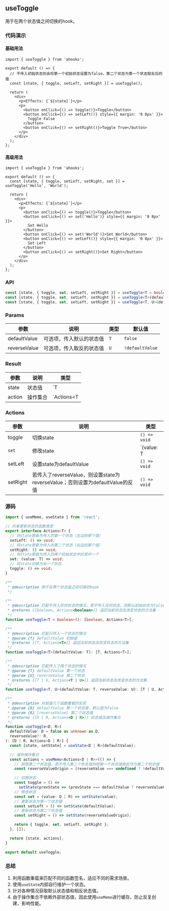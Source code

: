 ## useToggle

用于在两个状态值之间切换的hook。

### 代码演示

#### 基础用法

```react
import { useToggle } from 'ahooks';

export default () => {
  // 不传入初始状态则会将第一个初始状态设置为false，第二个状态为第一个状态取反后的值
  const [state, { toggle, setLeft, setRight }] = useToggle();

  return (
    <div>
      <p>Effects: {`${state}`}</p>
      <p>
        <button onClick={() => toggle()}>Toggle</button>
        <button onClick={() => setLeft()} style={{ margin: '0 8px' }}>
          Toggle False
        </button>
        <button onClick={() => setRight()}>Toggle True</button>
      </p>
    </div>
  );
};
```

#### 高级用法

```react
import { useToggle } from 'ahooks';

export default () => {
  const [state, { toggle, setLeft, setRight, set }] = useToggle('Hello', 'World');

  return (
    <div>
      <p>Effects: {`${state}`}</p>
      <p>
        <button onClick={() => toggle()}>Toggle</button>
        <button onClick={() => set('Hello')} style={{ margin: '0 8px' }}>
          Set Hello
        </button>
        <button onClick={() => set('World')}>Set World</button>
        <button onClick={() => setLeft()} style={{ margin: '0 8px' }}>
          Set Left
        </button>
        <button onClick={() => setRight()}>Set Right</button>
      </p>
    </div>
  );
};
```

### API

```typescript
const [state, { toggle, set, setLeft, setRight }] = useToggle<T = boolean>(defaultValue?: T);
const [state, { toggle, set, setLeft, setRight }] = useToggle<T>(defaultValue: T);
const [state, { toggle, set, setLeft, setRight }] = useToggle<T, U>(defaultValue: T, reverseValue: U);
```

### Params

| 参数         | 说明                     | 类型 | 默认值          |
| ------------ | ------------------------ | ---- | --------------- |
| defaultValue | 可选项，传入默认的状态值 | `T`  | `false`         |
| reverseValue | 可选项，传入取反的状态值 | `U`  | `!defaultValue` |

### Result

| 参数   | 说明     | 类型             |
| ------ | -------- | ---------------- |
| state  | 状态值   | `T | U`          |
| action | 操作集合 | `Actions<T | U>` |

### Actions

| 参数     | 说明                                                         | 类型                     |
| -------- | ------------------------------------------------------------ | ------------------------ |
| toggle   | 切换state                                                    | `() => void`             |
| `set`    | 修改state                                                    | `(value: T | U) => void` |
| setLeft  | 设置state为defaultValue                                      | `() => void`             |
| setRight | 若传入了reverseValue，则设置state为reverseValue；否则设置为defaultValue的反值 | `() => void`             |

### 源码

```typescript
import { useMemo, useState } from 'react';

// 约束更新状态的函数类型
export interface Actions<T> {
  // 将state更新为传入的第一个状态（左边的那个值）
  setLeft: () => void;
  // 将state更新为传入的第二个状态（右边的那个值）
  setRight: () => void;
  // 将state更新为传入的两个初始状态中的其中一个
  set: (value: T) => void;
  // 将state切换为另一个状态
  toggle: () => void;
}

/**
 * @description 用于在两个状态值之间切换的hook
 */

/**
 * @description 匹配不传入任何状态的情况，若不传入任何状态，则默认初始状态为false
 * @returns {[boolean, Actions<boolean>]} 返回当前状态及改变状态的方法集
 */
function useToggle<T = boolean>(): [boolean, Actions<T>];

/**
 * @description 匹配只传入一个状态的情况
 * @param {T} defaultValue 初始值
 * @returns {[T, Actions<T>]} 返回当前状态及改变状态的方法集
 */
function useToggle<T>(defaultValue: T): [T, Actions<T>];

/**
 * @description 匹配传入了两个状态的情况
 * @param {T} defaultValue 第一个状态
 * @param {U} reverseValue 第二个状态
 * @returns {[T | U, Actions<T | U>]} 返回当前状态及改变状态的方法集
 */
function useToggle<T, U>(defaultValue: T, reverseValue: U): [T | U, Actions<T | U>];

/**
 * @description 对前面几个函数重载的实现
 * @param {D} defaultValue 第一个状态值，默认值为false
 * @param {R} [reverseValue] 第二个状态值
 * @returns {[D | R, Actions<D | R>]} 状态值及操作集合
 */
function useToggle<D, R>(
  defaultValue: D = false as unknown as D,
  reverseValue?: R,
): [D | R, Actions<D | R>] {
  const [state, setState] = useState<D | R>(defaultValue);

  // 缓存操作集合
  const actions = useMemo<Actions<D | R>>(() => {
    // 获取第二个状态值，若不传入第二个状态值则把第一个状态值取反作为第二个状态值
    const reverseValueOrigin = (reverseValue === undefined ? !defaultValue : reverseValue) as D | R;

    // 切换状态
    const toggle = () =>
      setState(prevState => (prevState === defaultValue ? reverseValueOrigin : defaultValue));
    // 修改状态
    const set = (value: D | R) => setState(value);
    // 更新状态为第一个状态值
    const setLeft = () => setState(defaultValue);
    // 更新状态为第二个状态值
    const setRight = () => setState(reverseValueOrigin);

    return { toggle, set, setLeft, setRight };
  }, []);

  return [state, actions];
}

export default useToggle;
```

### 总结

1. 利用函数重载来匹配不同的函数签名，适应不同的需求场景。
2. 使用`useState`内部自行维护一个状态。
3. 针对各种情况获取默认状态值和相反状态值。
4. 由于操作集合不依赖外部状态值，因此使用`useMemo`进行缓存，防止反复创建，影响性能。
